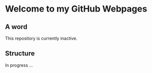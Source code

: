 # Welcome to my GitHub Webpages

## A word

This repository is currently inactive.

## Structure

In progress ...
